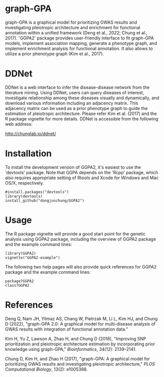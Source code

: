 graph-GPA
===

graph-GPA is a graphical model for prioritizing GWAS results and investigating pleiotropic architecture and enrichment for functional annotation within a unified framework (Deng et al., 2022; Chung et al., 2017). 'GGPA2' package provides user-friendly interface to fit graph-GPA models, implement association mapping, generate a phenotype graph, and implement enrichment analysis for functional annotation. It also allows to utilize a prior phenotype graph (Kim et al., 2017).

DDNet
===

DDNet is a web interface to infer the disease-disease network from the literature mining. Using DDNet, users can query diseases of interest, investigate relationship among these diseases visually and dynamically, and download various information including an adjacency matrix. This adjacency matrix can be used as a prior phenotype graph to guide the estimation of pleiotropic architecture. Please refer Kim et al. (2017) and the R package vignette for more details. DDNet is accessible from the following web address: 

http://chunglab.io/ddnet/

Installation
===========

To install the development version of GGPA2, it's easiest to use the 'devtools' package. Note that GGPA depends on the 'Rcpp' package, which also requires appropriate setting of Rtools and Xcode for Windows and Mac OS/X, respectively.

```
#install.packages("devtools")
library(devtools)
install_github("dongjunchung/GGPA2")
```

Usage
===========

The R package vignette will provide a good start point for the genetic analysis using GGPA2 package, including the overview of GGPA2 package and the example command lines:

```
library(GGPA2)
vignette("GGPA2-example")
```
The following two help pages will also provide quick references for GGPA2 package and the example command lines:

```
package?GGPA2
class?GGPA2
```

References
==========

Deng Q, Nam JH, Yilmaz AS, Chang W, Pietrzak M, Li L, Kim HJ, and Chung D (2022), "graph-GPA 2.0: A graphical model for multi-disease analysis of GWAS results with integration of functional annotation data."

Kim H, Yu Z, Lawson A, Zhao H, and Chung D (2018), "Improving SNP prioritization and pleiotropic architecture estimation by incorporating prior knowledge using graph-GPA," *Bioinformatics*, 34(12): 2139–2141.

Chung D, Kim H, and Zhao H (2017), "graph-GPA: A graphical model for prioritizing GWAS results and investigating pleiotropic architecture," *PLOS Computational Biology*, 13(2): e1005388.
